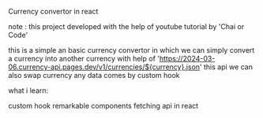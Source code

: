 Currency convertor in react 

note : this project developed with the help of youtube tutorial by 'Chai or Code'

this is a simple an basic currency convertor in which we can simply convert a currency into another currency with help of 'https://2024-03-06.currency-api.pages.dev/v1/currencies/${currency}.json' this api 
we can also swap currency any data comes by custom hook

what i learn:

custom hook
remarkable components
fetching api in react